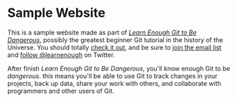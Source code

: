 # Sample Website

This is a sample website made as part of [*Learn Enough Git to Be Dangerous*](https://learnenough.com/git-tutorial), possibly the greatest beginner Git tutorial in the history of the Universe. You should totally [check it out](https://learnenough.com/git-tutorial), and be sure to [join the email list](https://learnenough.com/#email_list) and [follow @learnenough](https://twitter.com/learnenough) on Twitter.

After finish *Learn Enough Git to Be Dangerous*,
you'll know enough Git to be *dangerous*. this means
you'll be able to use Git to track changes in your projects, back up data, share your work with others, 
and collaborate with programmers and other users of Git.